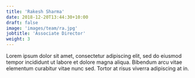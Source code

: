 ```yaml
---
title: 'Rakesh Sharma'
date: 2018-12-20T13:44:30+10:00
draft: false
image: 'images/team/ra.jpg'
jobtitle: 'Associate Director'
weight: 3
---
```


Lorem ipsum dolor sit amet, consectetur adipiscing elit, sed do eiusmod tempor incididunt ut labore et dolore magna aliqua. Bibendum arcu vitae elementum curabitur vitae nunc sed. Tortor at risus viverra adipiscing at in.
